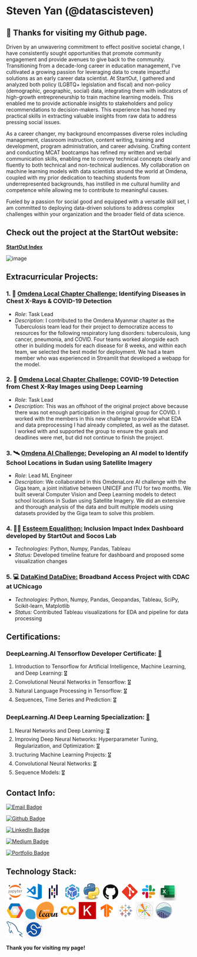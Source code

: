 # Steven Yan (@datascisteven) 

## 👋 **Thanks for visiting my Github page.**

Driven by an unwavering commitment to effect positive societal change, I have consistently sought opportunities that promote community engagement and provide avenues to give back to the community. Transitioning from a decade-long career in education management, I've cultivated a growing passion for leveraging data to create impactful solutions as an early career data scientist. At StartOut, I gathered and analyzed both policy (LGBTQ+ legislation and fiscal) and non-policy (demographic, geographic, social) data, integrating them with indicators of high-growth entrepreneurship to train machine learning models. This enabled me to provide actionable insights to stakeholders and policy recommendations to decision-makers. This experience has honed my practical skills in extracting valuable insights from raw data to address pressing social issues.

As a career changer, my background encompasses diverse roles including management, classroom instruction, content writing, training and development, program administration, and career advising. Crafting content and conducting MCAT bootcamps has refined my written and verbal communication skills, enabling me to convey technical concepts clearly and fluently to both technical and non-technical audiences. My collaboration on machine learning models with data scientists around the world at Omdena, coupled with my prior dedication to teaching students from underrepresented backgrounds, has instilled in me cultural humility and competence while allowing me to contribute to meaningful causes.

Fueled by a passion for social good and equipped with a versatile skill set, I am committed to deploying data-driven solutions to address complex challenges within your organization and the broader field of data science.


## **Check out the project at the StartOut website:**

[**StartOut Index**](https://www.startout.org/index)

![image](https://github.com/datascisteven/datascisteven/assets/591592/b9c0f738-f453-4515-ae28-5498f6caeb4b)


## **Extracurricular Projects:**

### 1.  🦠 [**Omdena Local Chapter Challenge:**](https://github.com/OmdenaAI/myanmar-chapter-chest-x-rays) Identifying Diseases in Chest X-Rays & COVID-19 Detection
   	
- _Role_:  Task Lead
- _Description_:  I contributed to the Omdena Myanmar chapter as the Tuberculosis team lead for their project to democratize access to resources for the following respiratory lung disorders: tuberculosis, lung cancer, pneumonia, and COVID. Four teams worked alongside each other in building models for each disease for 8 weeks, and within each team, we selected the best model for deployment. We had a team member who was experienced in Streamlit that developed a webapp for the model.

### 2.  🦠 [**Omdena Local Chapter Challenge:**]() COVID-19 Detection from Chest X-Ray Images using Deep Learning

- _Role_:  Task Lead
- _Description_:  This was an offshoot of the original project above because there was not enough participation in the original group for COVID.  I worked with the members in this new challenge to provide what EDA and data preprocessing I had already completed, as well as the dataset.  I worked with and supported the group to ensure the goals and deadlines were met, but did not continue to finish the project.
 
### 3.  🛰️ [**Omdena AI Challenge:**]() Developing an AI model to Identify School Locations in Sudan using Satellite Imagery
 
- _Role_:  Lead ML Engineer
- _Description_: We collaborated in this OmdenaLore AI challenge with the Giga team, a joint initiative between UNICEF and ITU for two months. We built several Computer Vision and Deep Learning models to 	detect school locations in Sudan using Satellite Imagery. We did an extensive and thorough analysis of the data and built multiple models using datasets provided by the Giga team to solve this problem.

### 4.  🏳️‍🌈 [**Essteem Equalithon:**](https://bit.ly/StartOut-Dashboard) Inclusion Impact Index Dashboard developed by StartOut and Socos Lab

- _Technologies:_  Python, Numpy, Pandas, Tableau
- _Status:_  Developed timeline feature for dashboard and proposed some visualization changes

### 5.  💻 [**DataKind DataDive:**](https://bit.ly/DataKind-CDAC) Broadband Access Project with CDAC at UChicago

- _Technologies:_   Python, Numpy, Pandas, Geopandas, Tableau, SciPy, Scikit-learn, Matplotlib
- _Status:_  Contributed Tableau visualizations for EDA and pipeline for data processing


## **Certifications:**

### DeepLearning.AI Tensorflow Developer Certificate:  [🥇](https://www.coursera.org/account/accomplishments/specialization/certificate/LLBKMZAKDCJ2)

1. Introduction to Tensorflow for Artificial Intelligence, Machine Learning, and Deep Learning: [🎖️](https://www.coursera.org/account/accomplishments/certificate/4RG3A5N86YG6)
2. Convolutional Neural Networks in Tensorflow: [🎖️](https://www.coursera.org/account/accomplishments/certificate/GSERKCRKLS9P)
3. Natural Language Processing in Tensorflow: [🎖️](https://www.coursera.org/account/accomplishments/certificate/63M7EDZTYE6J)
4. Sequences, Time Series and Prediction: [🎖️](https://www.coursera.org/account/accomplishments/certificate/84ZAQKM982PQ)

### DeepLearning.AI Deep Learning Specialization:  [🥇]()

1.  Neural Networks and Deep Learning: [🎖️](https://www.coursera.org/account/accomplishments/certificate/4PJL2G3CPHGY)
2.  Improving Deep Neural Networks: Hyperparameter Tuning, Regularization, and Optimization: [🎖️](https://www.coursera.org/account/accomplishments/certificate/TVJ8R4XDLGUC)
3.  tructuring Machine Learning Projects: [🎖️](https://www.coursera.org/account/accomplishments/certificate/4VJGVU7SB4PN)
4.  Convolutional Neural Networks: [🎖️](https://www.coursera.org/account/accomplishments/certificate/PDH29KCJ38LS)
5.  Sequence Models: [🎖️]()


## **Contact Info:**

[![Email Badge](https://img.shields.io/static/v1?label=Email&message=datascisteven@gmail.com&color=8b0000&style=for-the-badge&logo=GMail&logoColor=white&logoWidth=30)](mailto:datascisteven@gmail.com)

[![Github Badge](https://img.shields.io/static/v1?label=GitHub&message=@datascisteven&color=9966CC&style=for-the-badge&logo=GitHub&logoWidth=30)](https://bit.ly/stevens_github)

[![LinkedIn Badge](https://img.shields.io/static/v1?label=LinkedIn&message=@datascisteven&color=0A66C2&style=for-the-badge&logo=LinkedIn&logoWidth=30)](https://bit.ly/stevens_linkedin)

[![Medium Badge](https://img.shields.io/static/v1?label=Medium&message=@datascisteven&color=003366&style=for-the-badge&logo=Medium&logoWidth=30)](https://bit.ly/stevens_medium)

[![Portfolio Badge](https://img.shields.io/static/v1?label=Website&message=datascisteven.github.io&color=FF6600&style=for-the-badge&logo=GoogleChrome&logoColor=white&logoWidth=30)](https://bit.ly/stevens_portfolio)


## **Technology Stack:**
                    
<img src='skills/jupyter48.png'> <img src='skills/vscode48.png'> <img src='skills/pandas48.png'> <img src='skills/numpy48.png'> <img src='skills/python48.png'> <img src='skills/github48.png'> <img src='skills/git48.png'> <img src='skills/slack48.png'> <img src='skills/excel48.png'> <img src='skills/gcp48.png'> 
<img src='skills/scikit-learn48.png'> <img src='skills/colab48.png'> <img src='skills/keras48.png'> <img src='skills/tensorflow48.png'> <img src='skills/tableau48.png'> <img src='skills/matplotlib48.png'> <img src='skills/seaborn48.png'> <img src='skills/mysql48.png'> <img src='skills/scipy48.png'>


**Thank you for visiting my page!**

